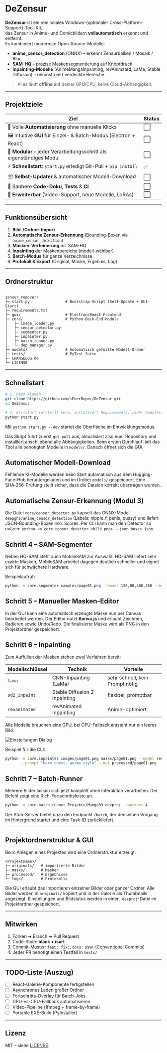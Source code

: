 # DeZensur

**DeZensur** ist ein rein lokales Windows-(optionaler Cross-Platform-Support)-Tool-Kit,  
das Zensur in Anime- und Comicbildern **vollautomatisch** erkennt und entfernt.  
Es kombiniert modernste Open-Source-Modelle:

* **anime_censor_detection** (ONNX) – erkennt Zensurbalken / Mosaik / Blur  
* **SAM-HQ** – präzise Maskensegmentierung auf Knopfdruck  
* **Inpainting-Modelle** (AnimeMangaInpainting, revAnimated, LaMa, Stable Diffusion) – rekonstruiert verdeckte Bereiche

> Alles läuft **offline** auf deiner GPU/CPU, keine Cloud-Abhängigkeit.

---

## Projektziele

| Ziel | Status |
|------|--------|
| 🔄 Volle **Automatisierung** ohne manuelle Klicks | ⬜ |
| 🖼️ Intuitive **GUI** für Einzel- & Batch-Modus (Electron + React) | ⬜ |
| 🧩 **Modular** – jeder Verarbeitungsschritt als eigenständiges Modul | ⬜ |
| ⚡ **Schnellstart**: `start.py` erledigt Git-Pull + `pip install` | ✅ |
| 📦 **Selbst-Updater** & automatischer Modell-Download | ⬜ |
| 📝 Saubere **Code-Doku**, **Tests** & **CI** | ⬜ |
| 🧪 **Erweiterbar** (Video-Support, neue Modelle, LoRAs) | ⬜ |

---

## Funktionsübersicht

1. **Bild-/Ordner-Import**  
2. **Automatische Zensur-Erkennung** (Bounding-Boxen via `anime_censor_detection`)  
3. **Masken-Verfeinerung** mit SAM-HQ  
4. **Inpainting** der Maskenbereiche (modell-wählbar)  
5. **Batch-Modus** für ganze Verzeichnisse  
6. **Protokoll & Export** (Original, Maske, Ergebnis, Log)

---

## Ordnerstruktur

```

zensur_remover/
├─ start.py                # Bootstrap-Script (Self-Update + GUI-Start)
├─ requirements.txt
├─ gui/                    # Electron/React-Frontend
├─ core/                   # Python-Back-End-Module
│   ├─ image_loader.py
│   ├─ censor_detector.py
│   ├─ segmenter.py
│   ├─ inpainter.py
│   ├─ batch_runner.py
│   └─ dep_manager.py
├─ models/                 # Automatisch gefüllte Modell-Ordner
├─ tests/                  # PyTest-Suite
├─ CHANGELOG.md
└─ LICENSE

````

---

## Schnellstart

```bash
# 1. Repo klonen
git clone https://github.com/<EuerRepo>/DeZensur.git
cd DeZensur

# 2. Erststart (erstellt venv, installiert Requirements, zieht Updates)
python start.py
````
Mit `python start.py --dev` startet die Oberfläche im Entwicklungsmodus.

Das Skript führt zuerst `git pull` aus, aktualisiert also euer Repository und
installiert anschließend alle Abhängigkeiten. Beim ersten Durchlauf lädt das
Tool alle benötigten Modelle in `models/`. Danach öffnet sich die GUI.

## Automatischer Modell-Download

Fehlende KI-Modelle werden beim Start automatisch aus dem Hugging-Face-Hub
heruntergeladen und im Ordner `models/` gespeichert. Eine SHA‑256-Prüfung
stellt sicher, dass die Dateien korrekt übertragen wurden.

## Automatische Zensur-Erkennung (Modul 3)

Die Datei `core/censor_detector.py` kapselt das ONNX-Modell
`deepghs/anime_censor_detection` (Labels: nipple_f, penis, pussy) und liefert
JSON-Bounding-Boxen inkl. Scores. Per CLI kann man den Detector so nutzen:
`python -m core.censor_detector <bild.png> --json boxes.json`.

## Schritt 4 – SAM-Segmenter

Neben HQ-SAM steht auch MobileSAM zur Auswahl. HQ-SAM liefert sehr exakte
Masken, MobileSAM arbeitet dagegen deutlich schneller und eignet sich für
schwächere Hardware.

Beispielaufruf:

```bash
python -m core.segmenter samples/page01.png --boxes 120,80,400,350 --model sam_vit_hq --out page01_mask.png
```

## Schritt 5 – Manueller Masken-Editor

In der GUI kann eine automatisch erzeugte Maske nun per Canvas bearbeitet werden.
Der Editor nutzt **Konva.js** und erlaubt Zeichnen, Radieren sowie Undo/Redo.
Die finalisierte Maske wird als PNG in den Projektordner gespeichert.

## Schritt 6 – Inpainting

Zum Auffüllen der Masken stehen zwei Verfahren bereit:

| Modellschlüssel | Technik | Vorteile |
|------------------|---------|----------|
| `lama` | CNN-Inpainting (LaMa) | sehr schnell, kein Prompt nötig |
| `sd2_inpaint` | Stable Diffusion 2 Inpainting | flexibel, promptbar |
| `revanimated` | revAnimated Inpainting | Anime-optimiert |

Alle Modelle brauchen eine GPU, bei CPU-Fallback entsteht nur ein leeres Bild.

![Einstellungen Dialog](gui_screenshot.png "GUI-Einstellungen f\xFCr Inpainting")

Beispiel für die CLI:

```bash
python -m core.inpainter images/page01.png masks/page01.png --model revanimated \
       --prompt "bare chest, anime style" --out processed/page01.png
```

## Schritt 7 – Batch-Runner

Mehrere Bilder lassen sich jetzt komplett ohne Interaktion verarbeiten. Der
Befehl zeigt eine Rich-Fortschrittsleiste an.

```bash
python -m core.batch_runner Projekte/Manga03.dezproj --workers 4
```

Der Stub-Server bietet dazu den Endpunkt `/batch`, der denselben Vorgang im
Hintergrund startet und eine Task-ID zurückliefert.

---

## Projektordnerstruktur & GUI

Beim Anlegen eines Projektes wird eine Ordnerstruktur erzeugt:

```
<Projektname>/
├─ originals/   # importierte Bilder
├─ masks/       # Masken
├─ processed/   # Ergebnisse
└─ logs/        # Protokolle
```

Die GUI erlaubt das Importieren einzelner Bilder oder ganzer Ordner. Alle
Bilder werden in `originals/` kopiert und in der Galerie als Thumbnails
angezeigt. Einstellungen und Bildstatus werden in einer `.dezproj`-Datei im
Projektordner gespeichert.

---

## Mitwirken

1. Forken ➜ Branch ➜ Pull Request
2. Code-Style: **black + isort**
3. Commit-Muster: `feat:`, `fix:`, `docs:` usw. (Conventional Commits)
4. Jeder PR benötigt einen Testfall in `tests/`

---

## TODO-Liste (Auszug)

* [ ] React-Galerie-Komponente fertigstellen
* [ ] Asynchrones Laden großer Ordner
* [ ] Fortschritts-Overlay für Batch-Jobs
* [ ] GPU-vs-CPU-Fallback automatisieren
* [ ] Video-Pipeline (ffmpeg + frame-by-frame)
* [ ] Portable EXE-Build (PyInstaller)

---

## Lizenz

MIT – siehe [LICENSE](LICENSE).
